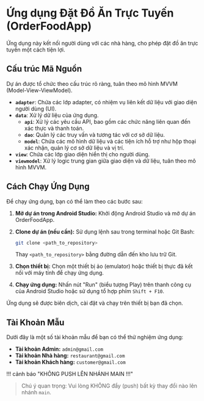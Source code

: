 # Ứng dụng Đặt Đồ Ăn Trực Tuyến (OrderFoodApp)

Ứng dụng này kết nối người dùng với các nhà hàng, cho phép đặt đồ ăn trực tuyến một cách tiện lợi.

## Cấu trúc Mã Nguồn

Dự án được tổ chức theo cấu trúc rõ ràng, tuân theo mô hình MVVM (Model-View-ViewModel).

*   **`adapter`**: Chứa các lớp adapter, có nhiệm vụ liên kết dữ liệu với giao diện người dùng (UI).
*   **`data`**: Xử lý dữ liệu của ứng dụng.
    *   **`api`**: Xử lý các yêu cầu API, bao gồm các chức năng liên quan đến xác thực và thanh toán.
    *   **`dao`**: Quản lý các truy vấn và tương tác với cơ sở dữ liệu.
    *   **`model`**: Chứa các mô hình dữ liệu và các tiện ích hỗ trợ như hộp thoại xác nhận, quản lý cơ sở dữ liệu và vị trí.
*   **`view`**: Chứa các lớp giao diện hiển thị cho người dùng.
*   **`viewmodel`**: Xử lý logic trung gian giữa giao diện và dữ liệu, tuân theo mô hình MVVM.

## Cách Chạy Ứng Dụng

Để chạy ứng dụng, bạn có thể làm theo các bước sau:

1.  **Mở dự án trong Android Studio:** Khởi động Android Studio và mở dự án OrderFoodApp.
2.  **Clone dự án (nếu cần):** Sử dụng lệnh sau trong terminal hoặc Git Bash:

    ```bash
    git clone <path_to_repository>
    ```

    Thay `<path_to_repository>` bằng đường dẫn đến kho lưu trữ Git.
3.  **Chọn thiết bị:** Chọn một thiết bị ảo (emulator) hoặc thiết bị thực đã kết nối với máy tính để chạy ứng dụng.
4.  **Chạy ứng dụng:** Nhấn nút "Run" (biểu tượng Play) trên thanh công cụ của Android Studio hoặc sử dụng tổ hợp phím `Shift + F10`.

Ứng dụng sẽ được biên dịch, cài đặt và chạy trên thiết bị bạn đã chọn.

## Tài Khoản Mẫu

Dưới đây là một số tài khoản mẫu để bạn có thể thử nghiệm ứng dụng:

*   **Tài khoản Admin:** `admin@gmail.com`
*   **Tài khoản Nhà hàng:** `restaurant@gmail.com`
*   **Tài khoản Khách hàng:** `customer@gmail.com`

!!! cảnh báo "KHÔNG PUSH LÊN NHÁNH MAIN !!!"
> Chú ý quan trọng: Vui lòng KHÔNG đẩy (push) bất kỳ thay đổi nào lên nhánh `main`.
